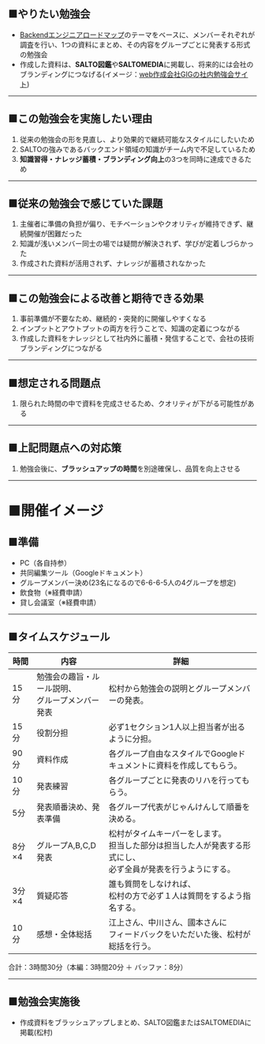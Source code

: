## ■やりたい勉強会

- [Backendエンジニアロードマップ](https://roadmap.sh/backend?fl=1)のテーマをベースに、メンバーそれぞれが調査を行い、1つの資料にまとめ、その内容をグループごとに発表する形式の勉強会
- 作成した資料は、**SALTO図鑑**や**SALTOMEDIA**に掲載し、将来的には会社のブランディングにつなげる(イメージ：[web作成会社GIGの社内勉強会サイト](https://giginc.co.jp/blog/study))

---
## ■この勉強会を実施したい理由

1. 従来の勉強会の形を見直し、より効果的で継続可能なスタイルにしたいため
2. SALTOの強みであるバックエンド領域の知識がチーム内で不足しているため
3. **知識習得・ナレッジ蓄積・ブランディング向上**の3つを同時に達成できるため

---
## ■従来の勉強会で感じていた課題

1. 主催者に準備の負担が偏り、モチベーションやクオリティが維持できず、継続開催が困難だった
2. 知識が浅いメンバー同士の場では疑問が解決されず、学びが定着しづらかった
3. 作成された資料が活用されず、ナレッジが蓄積されなかった

---
## ■この勉強会による改善と期待できる効果

1. 事前準備が不要なため、継続的・突発的に開催しやすくなる
2. インプットとアウトプットの両方を行うことで、知識の定着につながる
3. 作成した資料をナレッジとして社内外に蓄積・発信することで、会社の技術ブランディングにつながる

---
## ■想定される問題点

1. 限られた時間の中で資料を完成させるため、クオリティが下がる可能性がある

---
## ■上記問題点への対応策

1. 勉強会後に、**ブラッシュアップの時間**を別途確保し、品質を向上させる

---
# ■開催イメージ

## ■準備

- PC（各自持参）
- 共同編集ツール（Googleドキュメント）
- グループメンバー決め(23名になるので6-6-6-5人の4グループを想定)
- 飲食物（※経費申請）
- 貸し会議室（※経費申請）

---
## ■タイムスケジュール

| 時間   | 内容                          | 詳細                                                            |
| ---- | --------------------------- | ------------------------------------------------------------- |
| 15分  | 勉強会の趣旨・ルール説明、<br>グループメンバー発表 | 松村から勉強会の説明とグループメンバーの発表。                                       |
| 15分  | 役割分担                        | 必ず1セクション1人以上担当者が出るように分担。                                      |
| 90分  | 資料作成                        | 各グループ自由なスタイルでGoogleドキュメントに資料を作成してもらう。                         |
| 10分  | 発表練習                        | 各グループごとに発表のリハを行ってもらう。                                         |
| 5分   | 発表順番決め、発表準備                 | 各グループ代表がじゃんけんして順番を決める。                                        |
| 8分×4 | グループA,B,C,D発表               | 松村がタイムキーパーをします。<br>担当した部分は担当した人が発表する形式にし、<br>必ず全員が発表を行うようにする。 |
| 3分×4 | 質疑応答                        | 誰も質問をしなければ、<br>松村の方で必ず１人は質問をするよう指名する。                         |
| 10分  | 感想・全体総括                     | 江上さん、中川さん、國本さんに<br>フィードバックをいただいた後、松村が総括を行う。                   |

合計：3時間30分（本編：3時間20分 ＋ バッファ：8分）

---
## ■勉強会実施後

- 作成資料をブラッシュアップしまとめ、SALTO図鑑またはSALTOMEDIAに掲載(松村)





